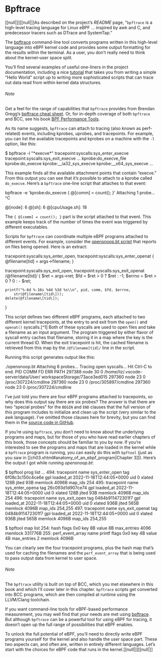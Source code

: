 # Bpftrace

[[null|]][[null|]]As described on the project’s _README_ page, “`bpftrace` is a high-level tracing language for Linux eBPF … inspired by awk and C, and predecessor tracers such as DTrace and SystemTap.”

The [bpftrace](https://oreil.ly/BZNZO) command-line tool converts programs written in this high-level language into eBPF kernel code and provides some output formatting for the results within the terminal. As a user, you don’t really need to think about the kernel–user space split.

You’ll find several examples of useful one-liners in the project documentation, including a nice [tutorial](https://oreil.ly/Ah2QB) that takes you from writing a simple “Hello World” script up to writing more sophisticated scripts that can trace out data read from within kernel data structures.

###### Note

Get a feel for the range of capabilities that `bpftrace` provides from Brendan Gregg’s [bpftrace cheat sheet](https://oreil.ly/VBwLm). Or, for in-depth coverage of both `bpftrace` and BCC, see his book [BPF Performance Tools](https://oreil.ly/kjc95).

As its name suggests, `bpftrace` can attach to tracing (also known as perf-related) events, including kprobes, uprobes, and tracepoints. For example, you can list the available tracepoints and kprobes on a machine with the `-l` option, like this:

$ bpftrace -l "\*execve\*"
tracepoint:syscalls:sys\_enter\_execve
tracepoint:syscalls:sys\_exit\_execve
...
kprobe:do\_execve\_file
kprobe:do\_execve
kprobe:\_\_ia32\_sys\_execve
kprobe:\_\_x64\_sys\_execve
...

This example finds all the available attachment points that contain “execve.” From this output you can see that it’s possible to attach to a kprobe called `do_execve`. Here’s a `bpftrace` one-line script that attaches to that event:

bpftrace -e 'kprobe:do\_execve { @\[comm\] = count(); }'
Attaching 1 probe...
^C

@\[node\]: 6
@\[sh\]: 6
@\[cpuUsage.sh\]: 18

The `{ @[comm] = count(); }` part is the script attached to that event. This example keeps track of the number of times the event was triggered by different executables.

Scripts for `bpftrace` can coordinate multiple eBPF programs attached to different events. For example, consider the [opensnoop.bt script](https://oreil.ly/3HWZ2) that reports on files being opened. Here is an extract:

tracepoint:syscalls:sys\_enter\_open,
tracepoint:syscalls:sys\_enter\_openat
{
    @filename\[tid\] = args->filename;
}

tracepoint:syscalls:sys\_exit\_open,
tracepoint:syscalls:sys\_exit\_openat
/@filename\[tid\]/
{
    $ret = args->ret;
    $fd = $ret > 0 ? $ret : -1;
    $errno = $ret > 0 ? 0 : - $ret;

    printf("%-6d %-16s %4d %3d %s\\n", pid, comm, $fd, $errno,
        str(@filename\[tid\]));
    delete(@filename\[tid\]);
}

This script defines two different eBPF programs, each attached to two different kernel tracepoints, at the entry to and exit from the `open()` and `openat()` syscalls.[^1] Both of these syscalls are used to open files and take a filename as an input argument. The program triggered by either flavor of syscall entry caches that filename, storing it in a map where the key is the current thread ID. When the exit tracepoint is hit, the cached filename is retrieved from this map by the `/@filename[tid]/` line in the script.

Running this script generates output like this:

./opensnoop.bt 
Attaching 6 probes...
Tracing open syscalls... Hit Ctrl-C to end.
PID    COMM               FD ERR PATH
297388 node               30   0 /home/liz/.vscode-server/data/User/
                                 workspaceStorage/73ace3ed015
297360 node               23   0 /proc/307224/cmdline
297360 node               23   0 /proc/305897/cmdline
297360 node               23   0 /proc/307224/cmdline

I’ve just told you there are four eBPF programs attached to tracepoints, so why does this output say there are six probes? The answer is that there are two “special probes” for the `BEGIN` and `END` clauses that the full version of this program includes to initialize and clean up the script (very similar to the awk language). I’ve omitted those clauses here for brevity, but you can find them in the [source code in GitHub](https://oreil.ly/X8wgW).

If you’re using `bpftrace`, you don’t need to know about the underlying programs and maps, but for those of you who have read earlier chapters of this book, those concepts should be familiar to you by now. If you’re interested to see the programs and maps that are loaded in the kernel while a `bpftrace` program is running, you can easily do this with `bpftool` (just as you saw in [[ch03.xhtml#anatomy_of_an_ebpf_program|Chapter 3]]). Here’s the output I got while running _opensnoop.bt_:

$ bpftool prog list 
...
494: tracepoint  name sys\_enter\_open  tag 6f08c3c150c4ce6e  gpl
        loaded\_at 2022-11-18T12:44:05+0000  uid 0
        xlated 128B  jited 93B  memlock 4096B  map\_ids 254
495: tracepoint  name sys\_enter\_opena  tag 26c093d1d907ce74  gpl
        loaded\_at 2022-11-18T12:44:05+0000  uid 0
        xlated 128B  jited 93B  memlock 4096B  map\_ids 254
496: tracepoint  name sys\_exit\_open  tag 0484b911472301f7  gpl
        loaded\_at 2022-11-18T12:44:05+0000  uid 0
        xlated 936B  jited 565B  memlock 4096B  map\_ids 254,255
497: tracepoint  name sys\_exit\_openat  tag 0484b911472301f7  gpl
        loaded\_at 2022-11-18T12:44:05+0000  uid 0
        xlated 936B  jited 565B  memlock 4096B  map\_ids 254,255

$ bpftool map list 
254: hash  flags 0x0
        key 8B  value 8B  max\_entries 4096  memlock 331776B
255: perf\_event\_array  name printf  flags 0x0
        key 4B  value 4B  max\_entries 2  memlock 4096B

You can clearly see the four tracepoint programs, plus the hash map that’s used for caching the filenames and the `perf_event_array` that is being used to pass output data from kernel to user space.

###### Note

The `bpftrace` utility is built on top of BCC, which you met elsewhere in this book and which I’ll cover later in this chapter. `bpftrace` scripts get converted into BCC programs, which are then compiled at runtime using the LLVM/Clang toolchain.

If you want command-line tools for eBPF-based performance measurement, you may well find that your needs are met using [bpftrace](https://oreil.ly/u5FrJ). But although `bpftrace` can be a powerful tool for using eBPF for tracing, it doesn’t open up the full range of possibilities that eBPF enables.

To unlock the full potential of eBPF, you’ll need to directly write eBPF programs yourself for the kernel and also handle the user space part. These two aspects can, and often are, written in entirely different languages. Let’s start with the choices for eBPF code that runs in the kernel.[[null|]][[null|]]